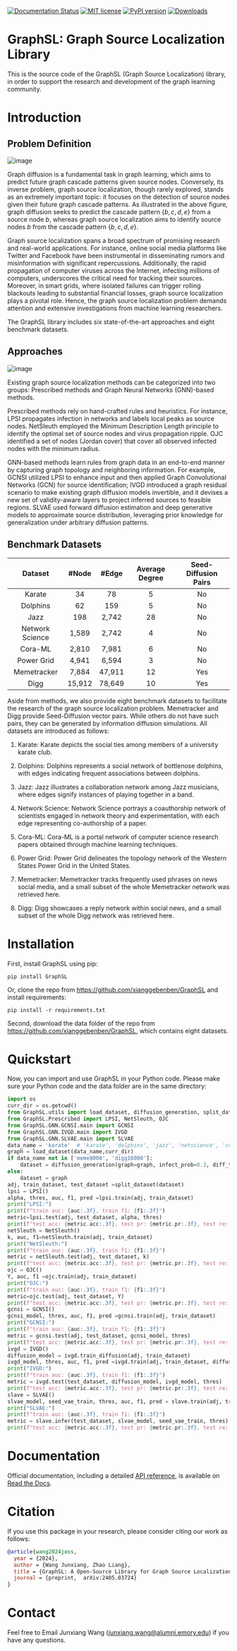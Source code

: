 [![Documentation Status](https://readthedocs.org/projects/graphsl/badge/?version=latest)](https://graphsl.readthedocs.io/en/latest/?badge=latest)
[![MIT license](https://img.shields.io/badge/License-MIT-blue.svg)](https://lbesson.mit-license.org/)
[![PyPI version](https://badge.fury.io/py/graphsl.svg)](https://badge.fury.io/py/graphsl)
[![Downloads](https://pepy.tech/badge/graphsl)](https://pepy.tech/project/graphsl)


# GraphSL: Graph Source Localization Library

This is the source code of the GraphSL (Graph Source Localization) library, in order to support the research and development of the graph learning community.

# Introduction

## Problem Definition

![image](SL_example.png)

Graph diffusion is a fundamental task in graph learning, which aims to predict future graph cascade patterns given source nodes. Conversely, its inverse problem, graph source localization, though rarely explored, stands as an extremely important topic: it focuses on the detection of source nodes given their future graph cascade patterns. As illustrated in the above figure, graph diffusion seeks to predict the cascade pattern $\lbrace b,c,d,e \rbrace$ from a source node $b$, whereas graph source localization aims to identify source nodes $b$ from the cascade pattern $\lbrace b,c,d,e \rbrace$. 

Graph source localization spans a broad spectrum of promising research and real-world applications. For instance, online social media platforms like Twitter and Facebook have been instrumental in disseminating rumors and misinformation with significant repercussions. Additionally, the rapid propagation of computer viruses across the Internet, infecting millions of computers, underscores the critical need for tracking their sources. Moreover, in smart grids, where isolated failures can trigger rolling blackouts leading to substantial financial losses, graph source localization plays a pivotal role. Hence, the graph source localization problem demands attention and extensive investigations from machine learning researchers.

The GraphSL library includes six state-of-the-art approaches and eight benchmark datasets.


## Approaches

![image](overview.png)

 Existing graph source localization methods can be categorized into two groups: Prescribed methods and Graph Neural Networks (GNN)-based methods.

Prescribed methods rely on hand-crafted rules and heuristics. For instance, LPSI propagates infection in networks and labels local peaks as source nodes. NetSleuth employed the Minimum Description Length principle to identify the optimal set of source nodes and virus propagation ripple. OJC identified a set of nodes (Jordan cover) that cover all observed infected nodes with the minimum radius.

GNN-based methods learn rules from graph data in an end-to-end manner by capturing graph topology and neighboring information. For example, GCNSI utilized LPSI to enhance input and then applied Graph Convolutional Networks (GCN) for source identification; IVGD introduced a graph residual scenario to make existing graph diffusion models invertible, and it devises a new set of validity-aware layers to project inferred sources to feasible regions. SLVAE used forward diffusion estimation and deep generative models to approximate source distribution, leveraging prior knowledge for generalization under arbitrary diffusion patterns.

## Benchmark Datasets

|       Dataset      |  #Node |  #Edge | Average Degree | Seed-Diffusion Pairs |
|:------------------:|:------:|:------:|:--------------:|:--------------------------:|
|       Karate       |   34   |   78   |      5     |             No             |
|      Dolphins      |   62   |   159  |      5     |             No             |
|         Jazz       |   198  |  2,742 |     28     |             No             |
| Network   Science  |  1,589 |  2,742 |      4     |             No             |
|       Cora-ML      |  2,810 |  7,981 |      6     |             No             |
|    Power   Grid    |  4,941 |  6,594 |      3     |             No             |
|     Memetracker    |  7,884 | 47,911 |     12     |            Yes             |
|        Digg        | 15,912 | 78,649 |      10     |            Yes             |


Aside from methods, we also provide eight benchmark datasets to facilitate the research of the graph source localization problem. Memetracker and Digg provide Seed-Diffusion vector pairs. While others do not have such pairs, they can be generated by information diffusion simulations. All datasets are introduced as follows:

1. Karate: Karate depicts the social ties among members of a university karate club.

2. Dolphins: Dolphins represents a social network of bottlenose dolphins, with edges indicating frequent associations between dolphins.

3. Jazz: Jazz illustrates a collaboration network among Jazz musicians, where edges signify instances of playing together in a band.

4. Network Science: Network Science portrays a coauthorship network of scientists engaged in network theory and experimentation, with each edge representing co-authorship of a paper.

5. Cora-ML: Cora-ML is a portal network of computer science research papers obtained through machine learning techniques.

6. Power Grid: Power Grid delineates the topology network of the Western States Power Grid in the United States.

7. Memetracker: Memetracker tracks frequently used phrases on news social media, and a small subset of the whole Memetracker network was retrieved here.

8. Digg: Digg showcases a reply network within social news, and a small subset of the whole Digg network was retrieved here.

# Installation

First, install GraphSL using pip:


    pip install GraphSL

Or, clone the repo from https://github.com/xianggebenben/GraphSL and install requirements:

    pip install -r requirements.txt

Second, download the data folder of the repo from https://github.com/xianggebenben/GraphSL, which contains eight datasets.


# Quickstart

Now, you can import and use GraphSL in your Python code. Please make sure your Python code and the data folder are in the same directory:

``` python
import os
curr_dir = os.getcwd()
from GraphSL.utils import load_dataset, diffusion_generation, split_dataset
from GraphSL.Prescribed import LPSI, NetSleuth, OJC
from GraphSL.GNN.GCNSI.main import GCNSI
from GraphSL.GNN.IVGD.main import IVGD
from GraphSL.GNN.SLVAE.main import SLVAE
data_name = 'karate'  # 'karate', 'dolphins', 'jazz', 'netscience', 'cora_ml', 'power_grid', , 'meme8000', 'digg16000'
graph = load_dataset(data_name,curr_dir)
if data_name not in ['meme8000', 'digg16000']:
    dataset = diffusion_generation(graph=graph, infect_prob=0.3, diff_type='IC', sim_num=100, seed_ratio=0.3)
else:
    dataset = graph
adj, train_dataset, test_dataset =split_dataset(dataset)
lpsi = LPSI()
alpha, thres, auc, f1, pred =lpsi.train(adj, train_dataset)
print("LPSI:")
print(f"train auc: {auc:.3f}, train f1: {f1:.3f}")
metric=lpsi.test(adj, test_dataset, alpha, thres)
print(f"test acc: {metric.acc:.3f}, test pr: {metric.pr:.3f}, test re: {metric.re:.3f}, test f1: {metric.f1:.3f}, test auc: {metric.auc:.3f}")
netSleuth = NetSleuth()
k, auc, f1=netSleuth.train(adj, train_dataset)
print("NetSleuth:")
print(f"train auc: {auc:.3f}, train f1: {f1:.3f}")
metric = netSleuth.test(adj, test_dataset, k)
print(f"test acc: {metric.acc:.3f}, test pr: {metric.pr:.3f}, test re: {metric.re:.3f}, test f1: {metric.f1:.3f}, test auc: {metric.auc:.3f}")
ojc = OJC()
Y, auc, f1 =ojc.train(adj, train_dataset)
print("OJC:")
print(f"train auc: {auc:.3f}, train f1: {f1:.3f}")
metric=ojc.test(adj, test_dataset, Y)
print(f"test acc: {metric.acc:.3f}, test pr: {metric.pr:.3f}, test re: {metric.re:.3f}, test f1: {metric.f1:.3f}, test auc: {metric.auc:.3f}")
gcnsi = GCNSI()
gcnsi_model, thres, auc, f1, pred =gcnsi.train(adj, train_dataset)
print("GCNSI:")
print(f"train auc: {auc:.3f}, train f1: {f1:.3f}")
metric = gcnsi.test(adj, test_dataset, gcnsi_model, thres)
print(f"test acc: {metric.acc:.3f}, test pr: {metric.pr:.3f}, test re: {metric.re:.3f}, test f1: {metric.f1:.3f}, test auc: {metric.auc:.3f}")
ivgd = IVGD()
diffusion_model = ivgd.train_diffusion(adj, train_dataset)
ivgd_model, thres, auc, f1, pred =ivgd.train(adj, train_dataset, diffusion_model)
print("IVGD:")
print(f"train auc: {auc:.3f}, train f1: {f1:.3f}")
metric = ivgd.test(test_dataset, diffusion_model, ivgd_model, thres)
print(f"test acc: {metric.acc:.3f}, test pr: {metric.pr:.3f}, test re: {metric.re:.3f}, test f1: {metric.f1:.3f}, test auc: {metric.auc:.3f}")
slave = SLVAE()
slvae_model, seed_vae_train, thres, auc, f1, pred = slave.train(adj, train_dataset)
print("SLVAE:")
print(f"train auc: {auc:.3f}, train f1: {f1:.3f}")
metric = slave.infer(test_dataset, slvae_model, seed_vae_train, thres)
print(f"test acc: {metric.acc:.3f}, test pr: {metric.pr:.3f}, test re: {metric.re:.3f}, test f1: {metric.f1:.3f}, test auc: {metric.auc:.3f}")
```

# Documentation

Official documentation, including a detailed [API reference](https://graphsl.readthedocs.io/en/latest/modules.html), is available on [Read the Docs](https://graphsl.readthedocs.io/en/latest/#).

# Citation
If you use this package in your research, please consider citing our work as follows:
```bibtex
@article{wang2024joss,
  year = {2024},
  author = {Wang Junxiang, Zhao Liang},
  title = {GraphSL: A Open-Source Library for Graph Source Localization Approaches and Benchmark Datasets},
  journal = {preprint, 	arXiv:2405.03724}
}
```
# Contact

Feel free to Email Junxiang Wang (junxiang.wang@alumni.emory.edu) if you have any questions.
